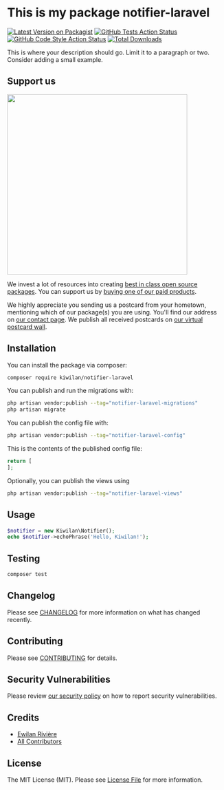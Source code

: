 # This is my package notifier-laravel

[![Latest Version on Packagist](https://img.shields.io/packagist/v/kiwilan/notifier-laravel.svg?style=flat-square)](https://packagist.org/packages/kiwilan/notifier-laravel)
[![GitHub Tests Action Status](https://img.shields.io/github/actions/workflow/status/kiwilan/notifier-laravel/run-tests.yml?branch=main&label=tests&style=flat-square)](https://github.com/kiwilan/notifier-laravel/actions?query=workflow%3Arun-tests+branch%3Amain)
[![GitHub Code Style Action Status](https://img.shields.io/github/actions/workflow/status/kiwilan/notifier-laravel/fix-php-code-style-issues.yml?branch=main&label=code%20style&style=flat-square)](https://github.com/kiwilan/notifier-laravel/actions?query=workflow%3A"Fix+PHP+code+style+issues"+branch%3Amain)
[![Total Downloads](https://img.shields.io/packagist/dt/kiwilan/notifier-laravel.svg?style=flat-square)](https://packagist.org/packages/kiwilan/notifier-laravel)

This is where your description should go. Limit it to a paragraph or two. Consider adding a small example.

## Support us

[<img src="https://github-ads.s3.eu-central-1.amazonaws.com/notifier-laravel.jpg?t=1" width="419px" />](https://spatie.be/github-ad-click/notifier-laravel)

We invest a lot of resources into creating [best in class open source packages](https://spatie.be/open-source). You can support us by [buying one of our paid products](https://spatie.be/open-source/support-us).

We highly appreciate you sending us a postcard from your hometown, mentioning which of our package(s) you are using. You'll find our address on [our contact page](https://spatie.be/about-us). We publish all received postcards on [our virtual postcard wall](https://spatie.be/open-source/postcards).

## Installation

You can install the package via composer:

```bash
composer require kiwilan/notifier-laravel
```

You can publish and run the migrations with:

```bash
php artisan vendor:publish --tag="notifier-laravel-migrations"
php artisan migrate
```

You can publish the config file with:

```bash
php artisan vendor:publish --tag="notifier-laravel-config"
```

This is the contents of the published config file:

```php
return [
];
```

Optionally, you can publish the views using

```bash
php artisan vendor:publish --tag="notifier-laravel-views"
```

## Usage

```php
$notifier = new Kiwilan\Notifier();
echo $notifier->echoPhrase('Hello, Kiwilan!');
```

## Testing

```bash
composer test
```

## Changelog

Please see [CHANGELOG](CHANGELOG.md) for more information on what has changed recently.

## Contributing

Please see [CONTRIBUTING](CONTRIBUTING.md) for details.

## Security Vulnerabilities

Please review [our security policy](../../security/policy) on how to report security vulnerabilities.

## Credits

- [Ewilan Rivière](https://github.com/kiwilan)
- [All Contributors](../../contributors)

## License

The MIT License (MIT). Please see [License File](LICENSE.md) for more information.
